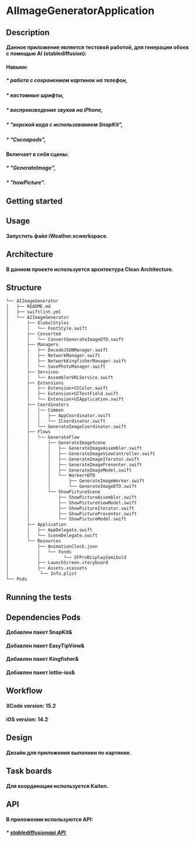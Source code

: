 # AIImageGeneratorApplication

## Description
#### Данное приложение является тестовой работой, для генерации обоев с помощью AI (stablediffusion):
#### Навыки:
##### * работа с сохранением картинок на телефон,
##### * кастомные шрифты,
##### * воспроизведение звуков на iPhone, 
##### * "верской кода с использованием  SnapKit",
##### * "Cocoapods",

#### Включает в себя сцены:
##### * "GenerateImage",
##### * "howPicture".

## Getting started
#####

## Usage
#### Запустить файл iWeather.xcworkspace.

## Architecture
#### В данном проекте используется архитектура Clean Architecture.

## Structure

``` bash
└── AIImageGenerator
│   ├── README.md
│   ├── swiftlint.yml
│   └── AIImageGenerator
│       ├── GlobalStyles
│       │   └── FontStyle.swift
│       ├── Converted
│       │   └── ConvertGenerateImageDTO.swift
│       ├── Managers
│       │   ├── DecodeJSONManager.swift
│       │   ├── NetworkManager.swift
│       │   ├── NetworkKingfisherManager.swift
│       │   └── SavePhotoManager.swift
│       ├── Services
│       │   └── AssemblerURLService.swift
│       ├── Extensions
│       │   ├── Extension+UIColor.swift
│       │   ├── Extension+UITextField.swift
│       │   └── Extension+UIApplication.swift
│       ├── Coordinators
│       │   │── Common
│       │   │   ├── AppCoordinator.swift
│       │   │   └── ICoordinator.swift
│       │   └── GenerateImageCoordinator.swift
│       ├── Flows
│       │   └── GenerateFlow
│       │       ├── GenerateImageScene
│      	│       │   ├── GenerateImageAssembler.swift
│       │       │   ├── GenerateImageViewController.swift
│       │       │   ├── GenerateImageIterator.swift
│       │       │   ├── GenerateImagePresenter.swift
│       │       │   ├── GenerateImageModel.swift
│       │       │   └── Worker+DTO
│       │       │       ├── GenerateImageWorker.swift
│       │       │       └── GenerateImageDTO.swift
│       │     	└── ShowPictureScene
│      	│           ├── ShowPictureAssembler.swift
│       │           ├── ShowPictureViewModel.swift
│       │           ├── ShowPictureIterator.swift
│       │           ├── ShowPicturePresenter.swift
│       │           └── ShowPictureModel.swift
│       ├── Application
│       │   ├── AppDelegate.swift
│       │   └── SceneDelegate.swift
│       └── Resources
│           ├── AnimationClock.json
│           │   └── Fonds
│           │         └── SFProDisplaySemibold
│           ├── LaunchScreen.storyboard
│           ├── Assets.xcassets
│            └── Info.plist
└── Pods
```

## Running the tests

## Dependencies Pods
#### Добавлен пакет SnapKit& 
#### Добавлен пакет EasyTipView& 
#### Добавлен пакет Kingfisher& 
#### Добавлен пакет lottie-ios& 

## Workflow
#### XCode version: 15.2 
#### iOS version: 14.2

## Design
#### Дизайн для приложения выполнен по картинке.

## Task boards
#### Для координации используется Kaiten.

## API
#### В приложении используются API:
##### * [stablediffusionapi API ](https://stablediffusionapi.com/docs/stable-diffusion-api/text2img/) 
